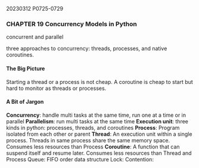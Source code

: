 20230312    P0725-0729

### CHAPTER 19 Concurrency Models in Python

concurrent and parallel

three approaches to concurrency: threads, processes, and native coroutines.

#### The Big Picture

Starting a thread or a process is not cheap. A coroutine is cheap to start but hard to monitor as threads or processes.

#### A Bit of Jargon

**Concurrency**: handle multi tasks at the same time, run one at a time or in parallel
**Parallelism**: run multi tasks at the same time
**Execution unit**: three kinds in python: processes, threads, and coroutines
**Process**: Program isolated from each other or parent
**Thread**: An execution unit within a single process. Threads in same process share the same memory space. Consumes less resources than Process
**Coroutine**: A function that can suspend itself and resume later. Consumes less resources than Thread and Process
Queue: FIFO order data structure
Lock:
Contention:
